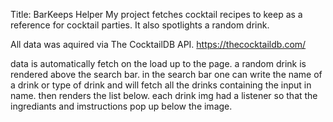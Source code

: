 Title: BarKeeps Helper
My project fetches cocktail recipes to keep as a reference for cocktail parties. It also spotlights a random drink.

All data was aquired via The CocktailDB API. https://thecocktaildb.com/

data is automatically fetch on the load up to the page. a random drink is rendered above the search bar.
in the search bar one can write the name of a drink or type of drink and will fetch all the drinks containing the input in name. then renders the list below. each drink img had a listener so that the ingrediants and imstructions pop up below the image.
